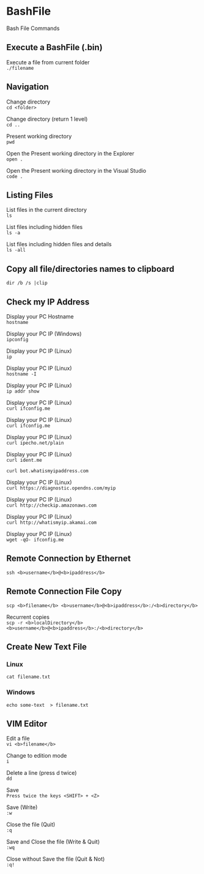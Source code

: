 # BashFile
Bash File Commands

## Execute a BashFile (.bin)
Execute a file from current folder  
`./filename`  

## Navigation
Change directory  
`cd <folder>`  
  
Change directory (return 1 level)  
`cd ..`  
  
Present working directory  
`pwd`  

Open the Present working directory in the Explorer  
`open .`  

Open the Present working directory in the Visual Studio  
`code .`  


## Listing Files
List files in the current directory  
`ls`  

List files including hidden files  
`ls -a`  

List files including hidden files and details  
`ls -all`  


## Copy all file/directories names to clipboard  
`dir /b /s |clip`  
  
  





## Check my IP Address
Display your PC Hostname  
`hostname`  

Display your PC IP (Windows)  
`ipconfig`  

Display your PC IP (Linux)  
`ip`  

Display your PC IP (Linux)  
`hostname -I`  

Display your PC IP (Linux)  
`ip addr show`  

Display your PC IP (Linux)  
`curl ifconfig.me`  

Display your PC IP (Linux)  
`curl ifconfig.me`  

Display your PC IP (Linux)  
`curl ipecho.net/plain`  

Display your PC IP (Linux)  
`curl ident.me`  

`curl bot.whatismyipaddress.com`  

Display your PC IP (Linux)  
`curl https://diagnostic.opendns.com/myip`  

Display your PC IP (Linux)  
`curl http://checkip.amazonaws.com`  

Display your PC IP (Linux)  
`curl http://whatismyip.akamai.com`  

Display your PC IP (Linux)  
`wget -qO- ifconfig.me`  



## Remote Connection by Ethernet  
`ssh <b>username</b>@<b>ipaddress</b>`  


## Remote Connection File Copy  
`scp <b>filename</b> <b>username</b>@<b>ipaddress</b>:/<b>directory</b>`  

Recurrent copies  
`scp -r <b>localDirectory</b> <b>username</b>@<b>ipaddress</b>:/<b>directory</b>`



## Create New Text File  
### Linux  
`cat filename.txt`  
  
### Windows  
`echo some-text  > filename.txt`  




## VIM Editor
Edit a file  
`vi <b>filename</b>`  

Change to edition mode  
`i`  

Delete a line  (press d twice)  
`dd`  

Save  
`Press twice the keys <SHIFT> + <Z>`  

Save (Write)  
`:w`  

Close the file (Quit)  
`:q`  

Save and Close the file (Write & Quit)  
`:wq`  

Close without Save the file (Quit & Not)  
`:q!`  

